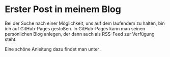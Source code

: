 # Erster Post in meinem Blog

Bei der Suche nach einer Möglichkeit, uns auf dem laufendem zu halten, bin ich auf GitHub-Pages gestoßen.
In GitHub-Pages kann man seinen persönlichen Blog anlegen, der dann auch als RSS-Feed zur Verfügung steht.

Eine schöne Anleitung dazu findet man unter [](https://chadbaldwin.net/2021/03/14/how-to-build-a-sql-blog.html).
